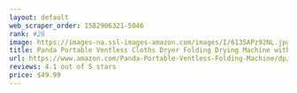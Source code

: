 ```yaml
---
layout: default 
﻿web_scraper_order: 1582906321-5046
rank: #28
image: https://images-na.ssl-images-amazon.com/images/I/6135APz92NL.jpg
title: Panda Portable Ventless Cloths Dryer Folding Drying Machine with Heater
url: https://www.amazon.com/Panda-Portable-Ventless-Folding-Machine/dp/B01AVGCPN2/ref=zg_mw_appliances_28?_encoding=UTF8&psc=1&refRID=M7PB36KB41DN6B2Q64BK
reviews: 4.1 out of 5 stars
price: $49.99 
---
```

